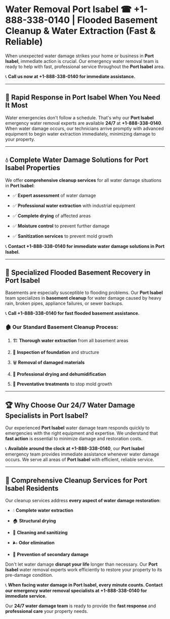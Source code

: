 # Water Removal Port Isabel ☎ +1-888-338-0140 | Flooded Basement Cleanup & Water Extraction (Fast & Reliable)

When unexpected water damage strikes your home or business in **Port Isabel**, immediate action is crucial. Our emergency water removal team is ready to help with fast, professional service throughout the **Port Isabel** area. 

📞 **Call us now at +1-888-338-0140 for immediate assistance.**
---
## 🚀 Rapid Response in Port Isabel When You Need It Most
Water emergencies don't follow a schedule. That's why our **Port Isabel** emergency water removal experts are available **24/7** at **+1-888-338-0140**. When water damage occurs, our technicians arrive promptly with advanced equipment to begin water extraction immediately, minimizing damage to your property.
---
## 💧 Complete Water Damage Solutions for Port Isabel Properties
We offer **comprehensive cleanup services** for all water damage situations in **Port Isabel**:
- ✅ **Expert assessment** of water damage  
- ✅ **Professional water extraction** with industrial equipment  
- ✅ **Complete drying** of affected areas  
- ✅ **Moisture control** to prevent further damage  
- ✅ **Sanitization services** to prevent mold growth  
📞 **Contact +1-888-338-0140 for immediate water damage solutions in Port Isabel.**
---
## 🌊 Specialized Flooded Basement Recovery in Port Isabel
Basements are especially susceptible to flooding problems. Our **Port Isabel** team specializes in **basement cleanup** for water damage caused by heavy rain, broken pipes, appliance failures, or sewer backups. 
📞 **Call +1-888-338-0140 for fast flooded basement assistance.**
### 🏚️ Our Standard Basement Cleanup Process:
1. 🏗️ **Thorough water extraction** from all basement areas  
2. 🔎 **Inspection of foundation** and structure  
3. 🗑️ **Removal of damaged materials**  
4. 💨 **Professional drying and dehumidification**  
5. 🚫 **Preventative treatments** to stop mold growth  
---
## 🏆 Why Choose Our 24/7 Water Damage Specialists in Port Isabel?
Our experienced **Port Isabel** water damage team responds quickly to emergencies with the right equipment and expertise. We understand that **fast action** is essential to minimize damage and restoration costs.
📞 **Available around the clock at +1-888-338-0140**, our **Port Isabel** emergency team provides immediate assistance whenever water damage occurs. We serve all areas of **Port Isabel** with efficient, reliable service.
---
## 🧹 Comprehensive Cleanup Services for Port Isabel Residents
Our cleanup services address **every aspect of water damage restoration**:
- 💧 **Complete water extraction**  
- 🏠 **Structural drying**  
- 🧼 **Cleaning and sanitizing**  
- 🌬️ **Odor elimination**  
- 🚫 **Prevention of secondary damage**  
Don't let water damage **disrupt your life** longer than necessary. Our **Port Isabel** water removal experts work efficiently to restore your property to its pre-damage condition.
📞 **When facing water damage in Port Isabel, every minute counts. Contact our emergency water removal specialists at +1-888-338-0140 for immediate service.**
Our **24/7 water damage team** is ready to provide the **fast response** and **professional care** your property needs.
